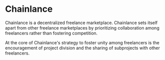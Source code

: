 #  Chainlance

<p>Chainlance is a decentralized freelance marketplace. Chainlance sets itself apart from other freelance marketplaces by prioritizing collaboration among freelancers rather than fostering competition.
</p>
<p>At the core of Chainlance's strategy to foster unity among freelancers is the encouragement of project division and the sharing of subprojects with other freelancers.</p>
